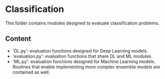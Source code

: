 # Classification

This folder contains modules designed to evaluate classification problems. 

## Content

- 'DL.py': evaluation functions designed for Deep Learning models. 
- 'evaluation.py': evaluation functions that share DL and ML modules.
- 'ML.py': evaluation functions designed for Machine Learning models. Routines
that enable implementing more complex ensemble models are contained as well.